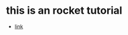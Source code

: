 # this is an rocket tutorial

- [link](https://getstream.io/blog/go-1-11-rocket-tutorial/#part-unsplash-api-channels-and-concurrency)
